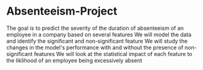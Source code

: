 # Absenteeism-Project
The goal is to predict the severity of the duration of absenteeism of an employee in a company based on several features
We will model the data and identify the significant and non-significant feature
We will study the changes in the model's performance with and without the presence of non-significant features
We will look at the statistical impact of each feature to the liklihood of an employee being excessively absent
